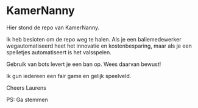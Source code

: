 # KamerNanny
Hier stond de repo van KamerNanny.

Ik heb besloten om de repo weg te halen. 
Als je een baliemedewerker wegautomatiseerd heet het innovatie en kostenbesparing,
maar als je een spelletjes automatiseert is het valsspelen.

Gebruik van bots levert je een ban op. Wees daarvan bewust!

Ik gun iedereen een fair game en gelijk speelveld.

Cheers
Laurens


PS: Ga stemmen
